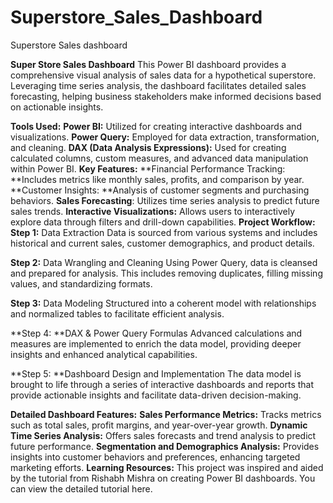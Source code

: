 # Superstore_Sales_Dashboard
Superstore Sales dashboard

**Super Store Sales Dashboard**
This Power BI dashboard provides a comprehensive visual analysis of sales data for a hypothetical superstore. Leveraging time series analysis, the dashboard facilitates detailed sales forecasting, helping business stakeholders make informed decisions based on actionable insights.

**Tools Used:**
**Power BI:** Utilized for creating interactive dashboards and visualizations.
**Power Query:** Employed for data extraction, transformation, and cleaning.
**DAX (Data Analysis Expressions):** Used for creating calculated columns, custom measures, and advanced data manipulation within Power BI.
**Key Features:**
**Financial Performance Tracking: **Includes metrics like monthly sales, profits, and comparison by year.
**Customer Insights: **Analysis of customer segments and purchasing behaviors.
**Sales Forecasting**: Utilizes time series analysis to predict future sales trends.
**Interactive Visualizations:** Allows users to interactively explore data through filters and drill-down capabilities.
**Project Workflow:**
**Step 1:** Data Extraction
Data is sourced from various systems and includes historical and current sales, customer demographics, and product details.

**Step 2:** Data Wrangling and Cleaning
Using Power Query, data is cleansed and prepared for analysis. This includes removing duplicates, filling missing values, and standardizing formats.

**Step 3:** Data Modeling
Structured into a coherent model with relationships and normalized tables to facilitate efficient analysis.

**Step 4: **DAX & Power Query Formulas
Advanced calculations and measures are implemented to enrich the data model, providing deeper insights and enhanced analytical capabilities.

**Step 5: **Dashboard Design and Implementation
The data model is brought to life through a series of interactive dashboards and reports that provide actionable insights and facilitate data-driven decision-making.

**Detailed Dashboard Features:**
**Sales Performance Metrics:** Tracks metrics such as total sales, profit margins, and year-over-year growth.
**Dynamic Time Series Analysis:** Offers sales forecasts and trend analysis to predict future performance.
**Segmentation and Demographics Analysis:** Provides insights into customer behaviors and preferences, enhancing targeted marketing efforts.
**Learning Resources:**
This project was inspired and aided by the tutorial from Rishabh Mishra on creating Power BI dashboards. You can view the detailed tutorial here.
